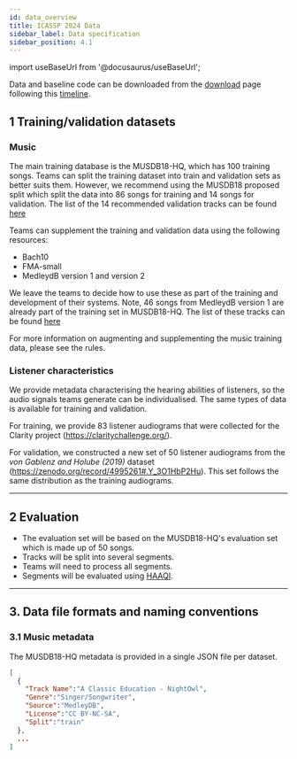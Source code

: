 ```yaml
---
id: data_overview
title: ICASSP 2024 Data
sidebar_label: Data specification
sidebar_position: 4.1
---
```


import useBaseUrl from '@docusaurus/useBaseUrl';

Data and baseline code can be downloaded from the [download](../download) page following this [timeline](../key_dates).


## 1 Training/validation datasets

### Music

The main training database is the MUSDB18-HQ, which has 100 training songs.
Teams can split the training dataset into train and validation sets as better suits them.
However, we recommend using the MUSDB18 proposed split which split the data into 86 songs for training and 14 songs for validation.
The list of the 14 recommended validation tracks can be found [here](./tracks_details#1-recommended-validation-set) 

Teams can supplement the training and validation data using the following resources:

- Bach10
- FMA-small
- MedleydB version 1 and version 2

We leave the teams to decide how to use these as part of the training and development of their systems. 
Note, 46 songs from MedleydB version 1 are already part of the training set in MUSDB18-HQ.
The list of these tracks can be found [here](./tracks_details#tracks-from-medleydb-contained-in-musdb18-hq)

For more information on augmenting and supplementing the music training data, please see the rules.

### Listener characteristics

We provide metadata characterising the hearing abilities of listeners, 
so the audio signals teams generate can be individualised. The same types of data is available for training and validation.

For training, we provide 83 listener audiograms that were collected for the Clarity project (https://claritychallenge.org/).

For validation, we constructed a new set of 50 listener audiograms from the _von Gablenz and Holube (2019)_
dataset (https://zenodo.org/record/4995261#.Y_3O1HbP2Hu). This set follows the same distribution as the training audiograms.

***

## 2 Evaluation

- The evaluation set will be based on the MUSDB18-HQ's evaluation set which is made up of 50 songs.
- Tracks will be split into several segments.
- Teams will need to process all segments.
- Segments will be evaluated using [HAAQI](../../learning_resources/Hearing_aid_processing/edu_HAP_HA_processed_speech#haaqi-hearing-aid-audio-quality-index).

***

## 3. Data file formats and naming conventions

### 3.1 Music metadata

The MUSDB18-HQ metadata is provided in a single JSON file per dataset.


```json
[
  {
    "Track Name":"A Classic Education - NightOwl",
    "Genre":"Singer/Songwriter",
    "Source":"MedleyDB",
    "License":"CC BY-NC-SA",
    "Split":"train"
  },
  ...
]
```
